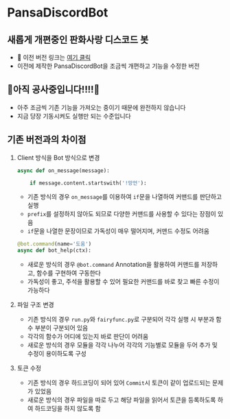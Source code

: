 # PansaDiscordBot

## 새롭게 개편중인 판화사랑 디스코드 봇

- :rainbow: 이전 버전 링크는 [여기 클릭](https://github.com/rokuta1059/PansaDiscordBot_old)
- 이전에 제작한 PansaDiscordBot을 조금씩 개편하고 기능을 수정한 버전

## :mobile_phone_off:**아직 공사중입니다!!!!**:mobile_phone_off:

- 아주 조금씩 기존 기능을 가져오는 중이기 때문에 완전하지 않습니다
- 지금 당장 기동시켜도 실행만 되는 수준입니다

## 기존 버전과의 차이점

1. Client 방식을 Bot 방식으로 변경

    ```python
    async def on_message(message):

        if message.content.startswith('!망언'):
    ```
    - 기존 방식의 경우 `on_message`를 이용하여 `if`문을 나열하여 커맨드를 판단하고 실행
    - `prefix`를 설정하지 않아도 되므로 다양한 커맨드를 사용할 수 있다는 장점이 있음
    - `if`문을 나열한 문장이므로 가독성이 매우 떨어지며, 커맨드 수정도 어려움

    ```python
    @bot.command(name='도움')
    async def bot_help(ctx):
    ```
    - 새로운 방식의 경우 `@bot.command` Annotation을 활용하여 커맨드를 저장하고, 함수를 구현하여 구동한다
    - 가독성이 좋고, 주석을 활용할 수 있어 필요한 커맨드를 바로 찾고 빠른 수정이 가능하다

2. 파일 구조 변경

    - 기존 방식의 경우 `run.py`와 `fairyfunc.py`로 구분되어 각각 실행 시 부분과 함수 부분이 구분되어 있음
    - 각각의 함수가 어디에 있는지 바로 판단이 어려움
    - 새로운 방식의 경우 모듈을 각각 나누어 각각의 기능별로 모듈을 두어 추가 및 수정이 용이하도록 구성

3. 토큰 수정

    - 기존 방식의 경우 하드코딩이 되어 있어 `Commit`시 토큰이 같이 업로드되는 문제가 있었음
    - 새로운 방식의 경우 파일을 따로 두고 해당 파일을 읽어서 토큰을 등록하도록 하여 하드코딩을 하지 않도록 함